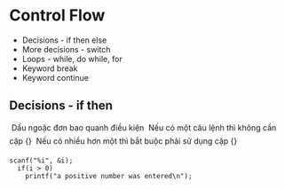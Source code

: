 # Control Flow
- Decisions - if then else
- More decisions - switch
- Loops - while, do while, for 
- Keyword break
- Keyword continue

## Decisions - if then
 Dấu ngoặc đơn bao quanh điều kiện
 Nếu có một câu lệnh thì không cần cặp {}
 Nếu có nhiều hơn một thì bắt buộc phải sử dụng cặp {}

```
scanf("%i", &i);
  if(i > 0) 
    printf("a positive number was entered\n"); 
```
